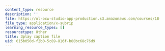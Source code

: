 ```yaml
---
content_type: resource
description: ''
file: https://ol-ocw-studio-app-production.s3.amazonaws.com/courses/18-06sc-linear-algebra-fall-2011/015b050df2b05c89816fb80bc68c76d9_AMLekTJR5_U.vtt
file_type: application/x-subrip
learning_resource_types: []
resourcetype: Other
title: 3play caption file
uid: 015b050d-f2b0-5c89-816f-b80bc68c76d9
---
```

